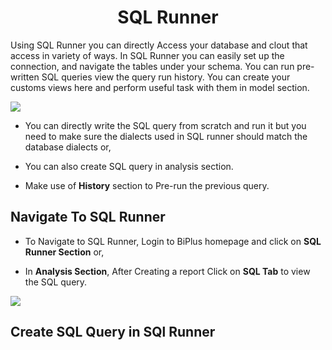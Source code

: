 

<center><h1>SQL Runner </h1></center>

Using SQL Runner you can directly Access your database and clout that access in variety of ways. In SQL Runner you can easily set up the connection, and navigate the tables under your schema. You can run pre-written SQL queries view the query run history. You can create your customs views here and perform useful task with them in model section.  

![
](https://raw.githubusercontent.com/sv18042016/fp1/532dd8b61e94d1e08fe0b89afa6a5961336e8ad2/images/sql_ru.png)

- You can directly write the SQL query from scratch and run it but you need to make sure the dialects used in SQL runner should match the database dialects or,

- You can also create SQL query in analysis section. 

- Make use of **History** section to Pre-run the previous query.

## Navigate To SQL Runner

- To Navigate to SQL Runner, Login to BiPlus homepage and click on **SQL Runner Section** or,

- In **Analysis Section**, After Creating a report Click on **SQL Tab** to view the SQL query.

![
](https://raw.githubusercontent.com/sv18042016/fp1/8301318bea750b7d048df7f5a8e06607d216dce7/images/navigate_sql.png)

## Create SQL Query in SQl Runner
 
<!--stackedit_data:
eyJoaXN0b3J5IjpbMjczNjQ2MTg2LDU4MzQzOTY1MiwxMDc0Mj
czNTU0LC0yMDcyODk0Njc0LC0zOTkxMzIyOTcsLTg2MDY4NDgz
NywtMjAyMDgzMDMwOSwtMTUwNDMyMjQ2OSwxNTMyNjc3NjMwLD
E0MjUxNzU1MDQsLTE1ODMxMjUxODhdfQ==
-->